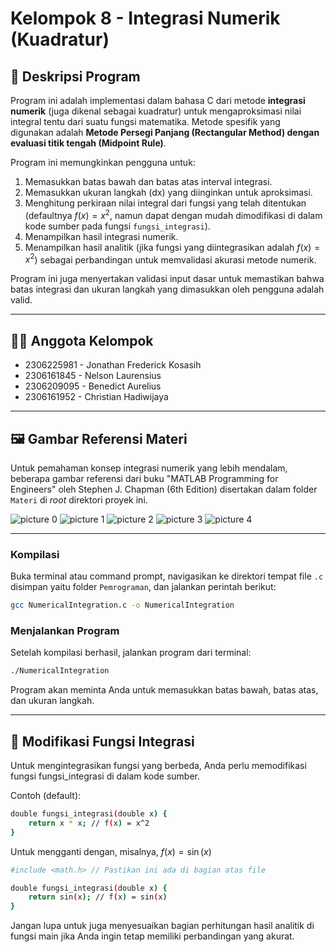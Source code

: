 # Kelompok 8 - Integrasi Numerik (Kuadratur)

## 📜 Deskripsi Program

Program ini adalah implementasi dalam bahasa C dari metode **integrasi numerik** (juga dikenal sebagai kuadratur) untuk mengaproksimasi nilai integral tentu dari suatu fungsi matematika. Metode spesifik yang digunakan adalah **Metode Persegi Panjang (Rectangular Method) dengan evaluasi titik tengah (Midpoint Rule)**.

Program ini memungkinkan pengguna untuk:
1.  Memasukkan batas bawah dan batas atas interval integrasi.
2.  Memasukkan ukuran langkah (dx) yang diinginkan untuk aproksimasi.
3.  Menghitung perkiraan nilai integral dari fungsi yang telah ditentukan (defaultnya $f(x) = x^2$, namun dapat dengan mudah dimodifikasi di dalam kode sumber pada fungsi `fungsi_integrasi`).
4.  Menampilkan hasil integrasi numerik.
5.  Menampilkan hasil analitik (jika fungsi yang diintegrasikan adalah $f(x) = x^2$) sebagai perbandingan untuk memvalidasi akurasi metode numerik.

Program ini juga menyertakan validasi input dasar untuk memastikan bahwa batas integrasi dan ukuran langkah yang dimasukkan oleh pengguna adalah valid.

---

## 🧑‍💻 Anggota Kelompok

* 2306225981 - Jonathan Frederick Kosasih
* 2306161845 - Nelson Laurensius
* 2306209095 - Benedict Aurelius
* 2306161952 - Christian Hadiwijaya

---

## 🖼️ Gambar Referensi Materi

Untuk pemahaman konsep integrasi numerik yang lebih mendalam, beberapa gambar referensi dari buku "MATLAB Programming for Engineers" oleh Stephen J. Chapman (6th Edition) disertakan dalam folder `Materi` di *root* direktori proyek ini. 

![picture 0](./Materi/1.png) 
![picture 1](./Materi/2.png) 
![picture 2](./Materi/3.png) 
![picture 3](./Materi/4.png) 
![picture 4](./Materi/5.png) 


---


### Kompilasi 
Buka terminal atau command prompt, navigasikan ke direktori tempat file `.c` disimpan yaitu folder `Pemrograman`, dan jalankan perintah berikut:
```bash
gcc NumericalIntegration.c -o NumericalIntegration 
```

### Menjalankan Program
Setelah kompilasi berhasil, jalankan program dari terminal:
```bash
./NumericalIntegration
```
Program akan meminta Anda untuk memasukkan batas bawah, batas atas, dan ukuran langkah.

---

## 🔧 Modifikasi Fungsi Integrasi
Untuk mengintegrasikan fungsi yang berbeda, Anda perlu memodifikasi fungsi fungsi_integrasi di dalam kode sumber.

Contoh (default):
```bash
double fungsi_integrasi(double x) {
    return x * x; // f(x) = x^2
}
```
Untuk mengganti dengan, misalnya, $f(x) = \sin(x)$
```bash
#include <math.h> // Pastikan ini ada di bagian atas file

double fungsi_integrasi(double x) {
    return sin(x); // f(x) = sin(x)
}
```
Jangan lupa untuk juga menyesuaikan bagian perhitungan hasil analitik di fungsi main jika Anda ingin tetap memiliki perbandingan yang akurat.